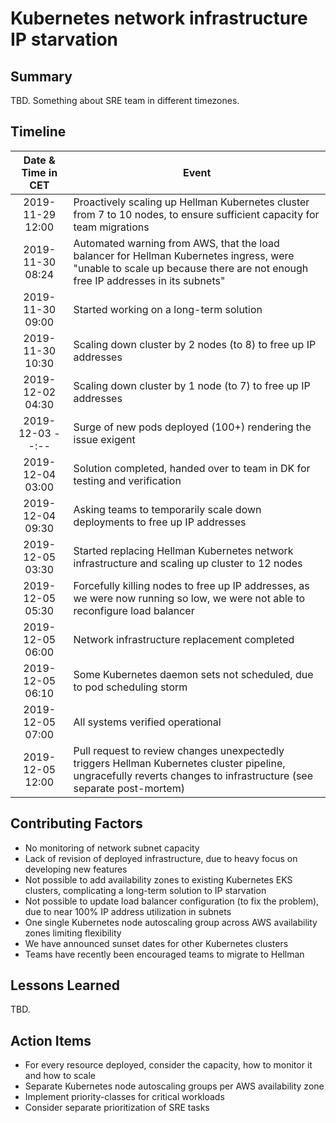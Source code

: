 # Kubernetes network infrastructure IP starvation

## Summary

TBD. Something about SRE team in different timezones.

## Timeline

| Date & Time in CET | Event                                                                                                                                                                      |
|:------------------:|----------------------------------------------------------------------------------------------------------------------------------------------------------------------------|
| 2019-11-29 12:00   | Proactively scaling up Hellman Kubernetes cluster from 7 to 10 nodes, to ensure sufficient capacity for team migrations                                                    |
| 2019-11-30 08:24   | Automated warning from AWS, that the load balancer for Hellman Kubernetes ingress, were "unable to scale up because there are not enough free IP addresses in its subnets" |
| 2019-11-30 09:00   | Started working on a long-term solution                                                                                                                                    |
| 2019-11-30 10:30   | Scaling down cluster by 2 nodes (to 8) to free up IP addresses                                                                                                             |
| 2019-12-02 04:30   | Scaling down cluster by 1 node (to 7) to free up IP addresses                                                                                                              |
| 2019-12-03 --:--   | Surge of new pods deployed (100+) rendering the issue exigent                                                                                                              |
| 2019-12-04 03:00   | Solution completed, handed over to team in DK for testing and verification                                                                                                 |
| 2019-12-04 09:30   | Asking teams to temporarily scale down deployments to free up IP addresses                                                                                                 |
| 2019-12-05 03:30   | Started replacing Hellman Kubernetes network infrastructure and scaling up cluster to 12 nodes                                                                             |
| 2019-12-05 05:30   | Forcefully killing nodes to free up IP addresses, as we were now running so low, we were not able to reconfigure load balancer                                             |
| 2019-12-05 06:00   | Network infrastructure replacement completed                                                                                                                               |
| 2019-12-05 06:10   | Some Kubernetes daemon sets not scheduled, due to pod scheduling storm                                                                                                     |
| 2019-12-05 07:00   | All systems verified operational                                                                                                                                           |
| 2019-12-05 12:00   | Pull request to review changes unexpectedly triggers Hellman Kubernetes cluster pipeline, ungracefully reverts changes to infrastructure (see separate post-mortem)        |

## Contributing Factors

- No monitoring of network subnet capacity
- Lack of revision of deployed infrastructure, due to heavy focus on developing new features
- Not possible to add availability zones to existing Kubernetes EKS clusters, complicating a long-term solution to IP starvation
- Not possible to update load balancer configuration (to fix the problem), due to near 100% IP address utilization in subnets
- One single Kubernetes node autoscaling group across AWS availability zones limiting flexibility
- We have announced sunset dates for other Kubernetes clusters
- Teams have recently been encouraged teams to migrate to Hellman

## Lessons Learned

TBD.

## Action Items

- For every resource deployed, consider the capacity, how to monitor it and how to scale
- Separate Kubernetes node autoscaling groups per AWS availability zone
- Implement priority-classes for critical workloads
- Consider separate prioritization of SRE tasks

